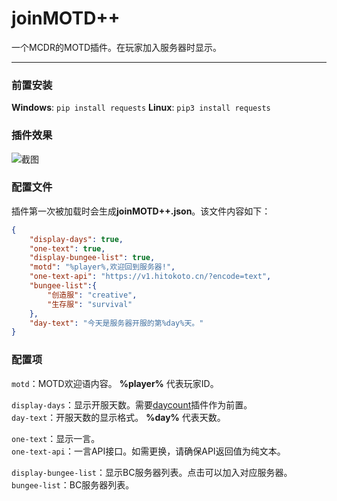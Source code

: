 # joinMOTD++  
一个MCDR的MOTD插件。在玩家加入服务器时显示。  

---

### 前置安装
**Windows**: `pip install requests` 
**Linux**: `pip3 install requests` 

### 插件效果  
![截图](https://i.loli.net/2020/07/07/ebdyGoVu5Tc2tsD.png)  
 
### 配置文件  
插件第一次被加载时会生成**joinMOTD++.json**。该文件内容如下：  
```json
{
    "display-days": true,
    "one-text": true,
    "display-bungee-list": true,
    "motd": "%player%,欢迎回到服务器!",
    "one-text-api": "https://v1.hitokoto.cn/?encode=text",
    "bungee-list":{
        "创造服": "creative",
        "生存服": "survival"
    },
    "day-text": "今天是服务器开服的第%day%天。"
}
```

### 配置项
`motd`：MOTD欢迎语内容。 **%player%** 代表玩家ID。

`display-days`：显示开服天数。需要[daycount](https://github.com/TISUnion/daycount)插件作为前置。  
`day-text`：开服天数的显示格式。 **%day%** 代表天数。  

`one-text`：显示一言。  
`one-text-api`：一言API接口。如需更换，请确保API返回值为纯文本。  

`display-bungee-list`：显示BC服务器列表。点击可以加入对应服务器。  
`bungee-list`：BC服务器列表。  
